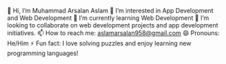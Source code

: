👋 Hi, I’m Muhammad Arsalan Aslam
👀 I’m interested in App Development and Web Development
🌱 I’m currently learning Web Development
💞️ I’m looking to collaborate on web development projects and app development initiatives.
📫 How to reach me: aslamarsalan958@gmail.com
😄 Pronouns: He/Him
⚡ Fun fact: I love solving puzzles and enjoy learning new programming languages!
